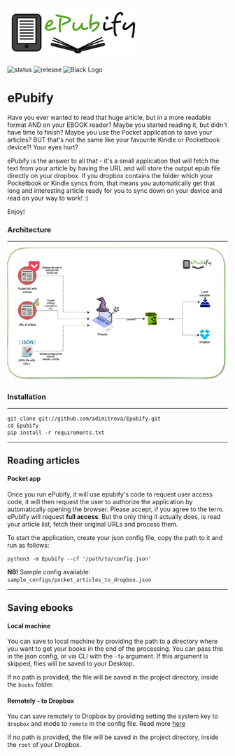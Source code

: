 <img src="img/epubify.png" alt="drawing" width="300"/>

![status](https://img.shields.io/badge/status-active%20development-yellow)
![release](https://img.shields.io/badge/release-v0.1%20beta-green)
![Black Logo](https://img.shields.io/badge/code%20style-black-000000.svg)

# ePubify

Have you ever wanted to read that huge article, but in a more readable format AND on your EBOOK reader? Maybe you started reading it, but didn't have time to finish? Maybe you use the Pocket application to save your articles? BUT that's not the same like your favourite Kindle or Pocketbook device?! Your eyes hurt?

ePubify is the answer to all that - it's a small application that will fetch the text from your article by having the URL and will store the output epub file directly on your dropbox. If you dropbox contains the folder which your Pocketbook or Kindle syncs from, that means you automatically get that long and interesting article ready for you to sync down on your device and read on your way to work! :) 

Enjoy!

### Architecture
------------

<img src="img/epubify_diagram.jpg" alt="drawing" width="1000"/>

### Installation
------------

```shell
git clone git://github.com/adimitrova/Epubify.git
cd Epubify
pip install -r requirements.txt
```

--------

## Reading articles

#### Pocket app
Once you run ePubify, it will use epubify's code to request user access code, it will then request the user to authorize the application by automatically opening the browser. Please accept, if you agree to the term. ePubify will request __full access__. But the only thing it actually does, is read your article list, fetch their original URLs and process them. 

To start the application, create your json config file, copy the path to it and run as follows:

```shell
python3 -m Epubify --cf '/path/to/config.json'
```

__NB!__ Sample config available: `sample_configs/pocket_articles_to_dropbox.json`

--------

## Saving ebooks

#### Local machine
You can save to local machine by providing the path to a directory where you want to get your books in the end of the processing. You can pass this in the json config, or via CLI with the `-fp` argument. If this argument is skipped, files will be saved to your Desktop.

If no path is provided, the file will be saved in the project directory, inside the `books` folder.

#### Remotely - to Dropbox
You can save remotely to Dropbox by providing setting the system key to `dropbox` and mode to `remote` in the config file. Read more [here](epubify/sample_configs/)

If no path is provided, the file will be saved in the project directory, inside the `root` of your Dropbox.
